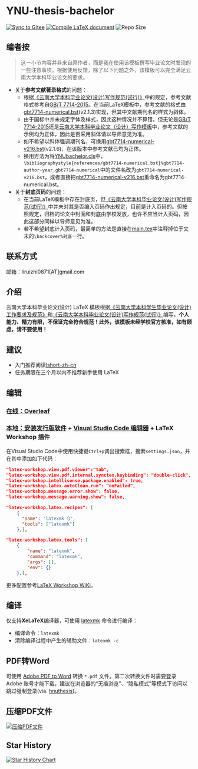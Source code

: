 # YNU-thesis-bachelor

[![Sync to Gitee](https://github.com/Astro-Lee/YNU-thesis-bachelor/actions/workflows/Sync%20to%20Gitee.yml/badge.svg)](https://gitee.com/Astro-Lee/YNU-thesis-bachelor) 
[![Compile LaTeX document](https://github.com/Astro-Lee/YNU-thesis-bachelor/actions/workflows/Compile%20LaTeX%20document.yml/badge.svg)](https://github.com/Astro-Lee/YNU-thesis-bachelor/actions/workflows/Compile%20LaTeX%20document.yml)
![Repo Size](https://img.shields.io/github/repo-size/Astro-Lee/YNU-thesis-bachelor?label=Repo%20size)

## 编者按

> 这一小节内容并非来自原作者，而是我在使用该模板撰写毕业论文时发现的一些注意事项。根据使用反馈，除了以下问题之外，该模板可以完全满足云南大学本科毕业论文的要求。

- 关于**参考文献著录格式**的问题：
  - 根据[《云南大学本科毕业论文(设计)写作规范(试行)》](https://github.com/Astro-Lee/YNU-thesis-bachelor/releases/download/v0.0.1/pre-release.pdf)中的规定，参考文献格式参考自[GB/T 7714-2015](https://lib.tsinghua.edu.cn/wj/GBT7714-2015.pdf)。在当前LaTeX模板中，参考文献的格式由[gbt7714-numerical.bst](./references/gbt7714-numerical.bst)(v2.1.3)实现，但其中文献期刊名的样式为斜体。
  - 由于国标中并未规定字体及样式，因此这种情况并不算错。但无论是[GB/T 7714-2015](https://lib.tsinghua.edu.cn/wj/GBT7714-2015.pdf)还是[云南大学本科毕业论文（设计）写作模板](https://github.com/Astro-Lee/YNU-thesis-bachelor/files/15282806/default.docx)中，参考文献的示例均为正体，因此是否采用斜体请以导师意见为准。
  - 如不希望以斜体强调期刊名，可换用[gbt7714-numerical-v216.bst](./references/gbt7714-numerical-v216.bst)(v2.1.6)，在该版本中参考文献已均为正体。
  - 换用方法为将[YNUbachelor.cls](./YNUbachelor.cls)中，`\bibliographystyle{references/gbt7714-numerical.bst}%gbt7714-author-year,gbt7714-numerical`中的文件名改为`gbt7714-numerical-v216.bst`。或者直接把[gbt7714-numerical-v216.bst](./references/gbt7714-numerical-v216.bst)重命名为gbt7714-numerical.bst。
- 关于**封底页码**的问题：
  - 在当前LaTeX模板中存在封底页，但[《云南大学本科毕业论文(设计)写作规范(试行)》](https://github.com/Astro-Lee/YNU-thesis-bachelor/releases/download/v0.0.1/pre-release.pdf)中并未对其是否编入页码作出规定，目前是计入页码的。但按照规定，归档的论文中封面和封底由学校发放，也许不应当计入页码，因此这部分同样以导师意见为准。
  - 若不希望封底计入页码，最简单的方法是直接在[main.tex](./main.tex)中注释掉位于文末的`\backcover%封底`一行。

## 联系方式
邮箱：liruizhi0871[AT]gmail.com

## 介绍
云南大学本科毕业论文(设计) LaTeX 模板根据[《云南大学本科学生毕业论文(设计)工作要求及规范》](http://www.jwc.ynu.edu.cn/info/1003/2052.htm)和[《云南大学本科毕业论文(设计)写作规范(试行)》](https://github.com/Astro-Lee/YNU-thesis-bachelor/releases/download/v0.0.1/pre-release.pdf)编写，**个人能力、精力有限，不保证完全符合规范！此外，该模板未经学校官方核准，如有顾虑，请不要使用！**

## 建议
- 入门推荐阅读[lshort-zh-cn](http://mirrors.ctan.org/info/lshort/chinese/lshort-zh-cn.pdf)
- 任务期限在三个月以内不推荐新手使用 LaTeX


## 编辑
### [在线：Overleaf](https://cn.overleaf.com/login)
### [本地：安装发行版软件](http://mirrors.ctan.org/info/install-latex-guide-zh-cn/install-latex-guide-zh-cn.pdf) + [Visual Studio Code 编辑器](https://code.visualstudio.com/) + LaTeX Workshop 插件

在Visual Studio Code中使用快捷键`Ctrl+p`调出搜索框，搜索`settings.json`，并在其中添加如下代码：
```json
"latex-workshop.view.pdf.viewer":"tab",
"latex-workshop.view.pdf.internal.synctex.keybinding": "double-click",
"latex-workshop.intellisense.package.enabled": true,
"latex-workshop.latex.autoClean.run": "onFailed",
"latex-workshop.message.error.show": false,
"latex-workshop.message.warning.show": false,

"latex-workshop.latex.recipes": [
    {
      "name": "latexmk 🔃",
      "tools": ["latexmk"]
    },],

"latex-workshop.latex.tools": [
    {
        "name": "latexmk",
        "command": "latexmk",
        "args": [],
        "env": {}
    },],
```
更多配置参考[LaTeX Workshop WiKi](https://github.com/James-Yu/LaTeX-Workshop/wiki/)。

## 编译
仅支持**XeLaTeX**编译器，可使用 [latexmk](https://zhuanlan.zhihu.com/p/256370737) 命令进行编译：
- 编译命令：`latexmk`
- 清除编译过程中产生的辅助文件：`latexmk -c`

## PDF转Word
 可使用 [Adobe PDF to Word](https://www.adobe.com/acrobat/online/pdf-to-word.html) 转换 `*.pdf` 文件。第二次转换文件时需要登录 Adobe 账号才能下载，建议在浏览器的“无痕浏览”、“隐私模式”等模式下访问以跳过强制登录(via. [hnuthesis](https://github.com/yusanshi/hnuthesis))。

## 压缩PDF文件
[![压缩PDF文件](https://www.ilovepdf.com/img/ilovepdf.svg)](https://www.ilovepdf.com/zh-cn/compress_pdf)

## Star History

[![Star History Chart](https://api.star-history.com/svg?repos=Astro-Lee/YNU-thesis-bachelor,Astro-Lee/YNUthesis&type=Date)](https://star-history.com/#Astro-Lee/YNU-thesis-bachelor&Astro-Lee/YNUthesis&Date)


